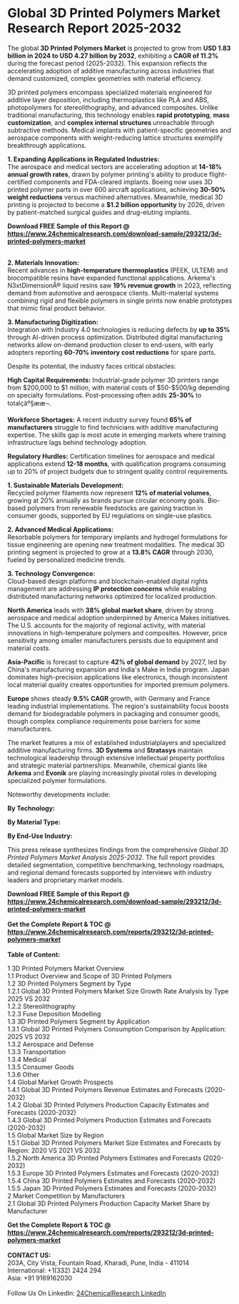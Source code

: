<h1>Global 3D Printed Polymers Market Research Report 2025-2032</h1><p>The global <strong>3D Printed Polymers Market</strong> is projected to grow from <strong>USD 1.83 billion in 2024 to USD 4.27 billion by 2032</strong>, exhibiting a <strong>CAGR of 11.2%</strong> during the forecast period (2025-2032). This expansion reflects the accelerating adoption of additive manufacturing across industries that demand customized, complex geometries with material efficiency.</p><p>3D printed polymers encompass specialized materials engineered for additive layer deposition, including thermoplastics like PLA and ABS, photopolymers for stereolithography, and advanced composites. Unlike traditional manufacturing, this technology enables <strong>rapid prototyping</strong>, <strong>mass customization</strong>, and <strong>complex internal structures</strong> unreachable through subtractive methods. Medical implants with patient-specific geometries and aerospace components with weight-reducing lattice structures exemplify breakthrough applications.</p><p><strong>1. Expanding Applications in Regulated Industries:</strong><br>
The aerospace and medical sectors are accelerating adoption at <strong>14-18% annual growth rates</strong>, drawn by polymer printing's ability to produce flight-certified components and FDA-cleared implants. Boeing now uses 3D printed polymer parts in over 600 aircraft applications, achieving <strong>30-50% weight reductions</strong> versus machined alternatives. Meanwhile, medical 3D printing is projected to become a <strong>$1.2 billion opportunity</strong> by 2026, driven by patient-matched surgical guides and drug-eluting implants.</p><div><b>Download FREE Sample of this Report @ 
            <a href="https://www.24chemicalresearch.com/download-sample/293212/3d-printed-polymers-market">
            https://www.24chemicalresearch.com/download-sample/293212/3d-printed-polymers-market</a></b></div><br><p><strong>2. Materials Innovation:</strong><br>
Recent advances in <strong>high-temperature thermoplastics</strong> (PEEK, ULTEM) and biocompatible resins have expanded functional applications. Arkema's N3xtDimensionÂ® liquid resins saw <strong>19% revenue growth</strong> in 2023, reflecting demand from automotive and aerospace clients. Multi-material systems combining rigid and flexible polymers in single prints now enable prototypes that mimic final product behavior.</p><p><strong>3. Manufacturing Digitization:</strong><br>
Integration with Industry 4.0 technologies is reducing defects by <strong>up to 35%</strong> through AI-driven process optimization. Distributed digital manufacturing networks allow on-demand production closer to end-users, with early adopters reporting <strong>60-70% inventory cost reductions</strong> for spare parts.</p><p>Despite its potential, the industry faces critical obstacles:</p><p><strong>High Capital Requirements:</strong> Industrial-grade polymer 3D printers range from $200,000 to $1 million, with material costs of $50-$500/kg depending on specialty formulations. Post-processing often adds <strong>25-30%</strong> to totalçäº§ææ¬.</p><p><strong>Workforce Shortages:</strong> A recent industry survey found <strong>65% of manufacturers</strong> struggle to find technicians with additive manufacturing expertise. The skills gap is most acute in emerging markets where training infrastructure lags behind technology adoption.</p><p><strong>Regulatory Hurdles:</strong> Certification timelines for aerospace and medical applications extend <strong>12-18 months</strong>, with qualification programs consuming up to 20% of project budgets due to stringent quality control requirements.</p><p><strong>1. Sustainable Materials Development:</strong><br>
Recycled polymer filaments now represent <strong>12% of material volumes</strong>, growing at 20% annually as brands pursue circular economy goals. Bio-based polymers from renewable feedstocks are gaining traction in consumer goods, supported by EU regulations on single-use plastics.</p><p><strong>2. Advanced Medical Applications:</strong><br>
Resorbable polymers for temporary implants and hydrogel formulations for tissue engineering are opening new treatment modalities. The medical 3D printing segment is projected to grow at a <strong>13.8% CAGR</strong> through 2030, fueled by personalized medicine trends.</p><p><strong>3. Technology Convergence:</strong><br>
Cloud-based design platforms and blockchain-enabled digital rights management are addressing <strong>IP protection concerns</strong> while enabling distributed manufacturing networks optimized for localized production.</p><p><strong>North America</strong> leads with <strong>38% global market share</strong>, driven by strong aerospace and medical adoption underpinned by America Makes initiatives. The U.S. accounts for the majority of regional activity, with material innovations in high-temperature polymers and composites. However, price sensitivity among smaller manufacturers persists due to equipment and material costs.</p><p><strong>Asia-Pacific</strong> is forecast to capture <strong>42% of global demand</strong> by 2027, led by China's manufacturing expansion and India's Make in India program. Japan dominates high-precision applications like electronics, though inconsistent local material quality creates opportunities for imported premium polymers.</p><p><strong>Europe</strong> shows steady <strong>9.5% CAGR</strong> growth, with Germany and France leading industrial implementations. The region's sustainability focus boosts demand for biodegradable polymers in packaging and consumer goods, though complex compliance requirements pose barriers for some manufacturers.</p><p>The market features a mix of established industrialplayers and specialized additive manufacturing firms. <strong>3D Systems</strong> and <strong>Stratasys</strong> maintain technological leadership through extensive intellectual property portfolios and strategic material partnerships. Meanwhile, chemical giants like <strong>Arkema</strong> and <strong>Evonik</strong> are playing increasingly pivotal roles in developing specialized polymer formulations.</p><p>Noteworthy developments include:</p><p><strong>By Technology:</strong></p><p><strong>By Material Type:</strong></p><p><strong>By End-Use Industry:</strong></p><p>This press release synthesizes findings from the comprehensive <em>Global 3D Printed Polymers Market Analysis 2025-2032</em>. The full report provides detailed segmentation, competitive benchmarking, technology roadmaps, and regional demand forecasts supported by interviews with industry leaders and proprietary market models.</p><div><b>Download FREE Sample of this Report @ 
            <a href="https://www.24chemicalresearch.com/download-sample/293212/3d-printed-polymers-market">
            https://www.24chemicalresearch.com/download-sample/293212/3d-printed-polymers-market</a></b></div><br><div><b>Get the Complete Report & TOC @ 
            <a href="https://www.24chemicalresearch.com/reports/293212/3d-printed-polymers-market">
            https://www.24chemicalresearch.com/reports/293212/3d-printed-polymers-market</a></b></div><br>
            <b>Table of Content:</b><p>1 3D Printed Polymers Market Overview<br />
    1.1 Product Overview and Scope of 3D Printed Polymers<br />
    1.2 3D Printed Polymers Segment by Type<br />
        1.2.1 Global 3D Printed Polymers Market Size Growth Rate Analysis by Type 2025 VS 2032<br />
        1.2.2 Stereolithography<br />
        1.2.3 Fuse Deposition Modelling<br />
    1.3 3D Printed Polymers Segment by Application<br />
        1.3.1 Global 3D Printed Polymers Consumption Comparison by Application: 2025 VS 2032<br />
        1.3.2 Aerospace and Defense<br />
        1.3.3 Transportation<br />
        1.3.4 Medical<br />
        1.3.5 Consumer Goods<br />
        1.3.6 Other<br />
    1.4 Global Market Growth Prospects<br />
        1.4.1 Global 3D Printed Polymers Revenue Estimates and Forecasts (2020-2032)<br />
        1.4.2 Global 3D Printed Polymers Production Capacity Estimates and Forecasts (2020-2032)<br />
        1.4.3 Global 3D Printed Polymers Production Estimates and Forecasts (2020-2032)<br />
    1.5 Global Market Size by Region<br />
        1.5.1 Global 3D Printed Polymers Market Size Estimates and Forecasts by Region: 2020 VS 2021 VS 2032<br />
        1.5.2 North America 3D Printed Polymers Estimates and Forecasts (2020-2032)<br />
        1.5.3 Europe 3D Printed Polymers Estimates and Forecasts (2020-2032)<br />
        1.5.4 China 3D Printed Polymers Estimates and Forecasts (2020-2032)<br />
        1.5.5 Japan 3D Printed Polymers Estimates and Forecasts (2020-2032)<br />
2 Market Competition by Manufacturers<br />
    2.1 Global 3D Printed Polymers Production Capacity Market Share by Manufacturer</p><div><b>Get the Complete Report & TOC @ 
            <a href="https://www.24chemicalresearch.com/reports/293212/3d-printed-polymers-market">
            https://www.24chemicalresearch.com/reports/293212/3d-printed-polymers-market</a></b></div><br><b>CONTACT US:</b><br>
            203A, City Vista, Fountain Road, Kharadi, Pune, India - 411014<br>
            International: +1(332) 2424 294<br>
            Asia: +91 9169162030 <br><br>
            Follow Us On LinkedIn: <a href="https://www.linkedin.com/company/24chemicalresearch/">24ChemicalResearch LinkedIn</a>